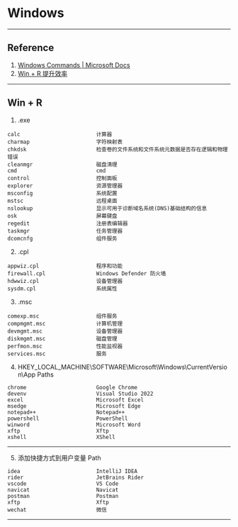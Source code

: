# Windows

---
## Reference
1. [Windows Commands | Microsoft Docs](https://docs.microsoft.com/zh-cn/windows-server/administration/windows-commands/windows-commands)
2. [Win + R 提升效率](https://blog.csdn.net/u012995964/article/details/52549778)
---
## Win + R
1. .exe
```
calc                        计算器
charmap                     字符映射表
chkdsk                      检查卷的文件系统和文件系统元数据是否存在逻辑和物理错误
cleanmgr                    磁盘清理
cmd                         cmd
control                     控制面板
explorer                    资源管理器
msconfig                    系统配置
mstsc                       远程桌面
nslookup                    显示可用于诊断域名系统(DNS)基础结构的信息
osk                         屏幕键盘
regedit                     注册表编辑器
taskmgr                     任务管理器
dcomcnfg                    组件服务

```
2. .cpl
```
appwiz.cpl                  程序和功能
firewall.cpl                Windows Defender 防火墙
hdwwiz.cpl                  设备管理器
sysdm.cpl                   系统属性
```
3. .msc
```
comexp.msc                  组件服务
compmgmt.msc                计算机管理
devmgmt.msc                 设备管理器
diskmgmt.msc                磁盘管理
perfmon.msc                 性能监视器
services.msc                服务
```
4. HKEY_LOCAL_MACHINE\SOFTWARE\Microsoft\Windows\CurrentVersion\App Paths
```
chrome                      Google Chrome
devenv                      Visual Studio 2022
excel                       Microsoft Excel
msedge                      Microsoft Edge
notepad++                   Notepad++
powershell                  PowerShell
winword                     Microsoft Word
xftp                        Xftp
xshell                      XShell
```
---
5. 添加快捷方式到用户变量 Path
```
idea                        IntelliJ IDEA
rider                       JetBrains Rider
vscode                      VS Code
navicat                     Navicat
postman                     Postman
xftp                        Xftp
wechat                      微信
```
---
